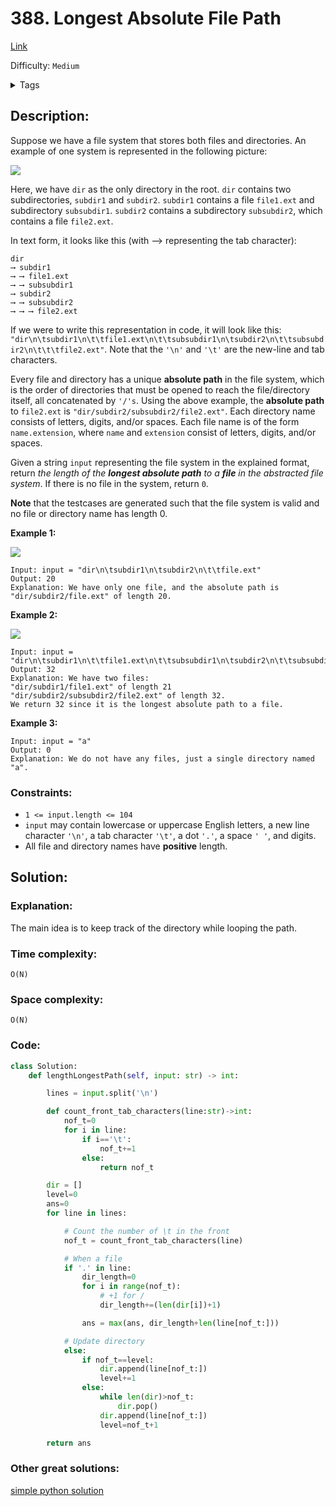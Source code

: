 # 388. Longest Absolute File Path
[Link](https://leetcode.com/problems/longest-absolute-file-path/)

Difficulty: `Medium`

<details>
<summary> Tags</summary>

`String`, `Stack`, `Depth-First Search`
</details>

## Description:  
Suppose we have a file system that stores both files and directories. An
example of one system is represented in the following picture:

![](https://assets.leetcode.com/uploads/2020/08/28/mdir.jpg)

Here, we have `dir` as the only directory in the root. `dir` contains two
subdirectories, `subdir1` and `subdir2`. `subdir1` contains a file `file1.ext`
and subdirectory `subsubdir1`. `subdir2` contains a subdirectory `subsubdir2`,
which contains a file `file2.ext`.

In text form, it looks like this (with ⟶ representing the tab character):

    
    
    dir
    ⟶ subdir1
    ⟶ ⟶ file1.ext
    ⟶ ⟶ subsubdir1
    ⟶ subdir2
    ⟶ ⟶ subsubdir2
    ⟶ ⟶ ⟶ file2.ext
    

If we were to write this representation in code, it will look like this:
`"dir\n\tsubdir1\n\t\tfile1.ext\n\t\tsubsubdir1\n\tsubdir2\n\t\tsubsubdir2\n\t\t\tfile2.ext"`.
Note that the `'\n'` and `'\t'` are the new-line and tab characters.

Every file and directory has a unique **absolute path** in the file system,
which is the order of directories that must be opened to reach the
file/directory itself, all concatenated by `'/'s`. Using the above example,
the **absolute path** to `file2.ext` is `"dir/subdir2/subsubdir2/file2.ext"`.
Each directory name consists of letters, digits, and/or spaces. Each file name
is of the form `name.extension`, where `name` and `extension` consist of
letters, digits, and/or spaces.

Given a string `input` representing the file system in the explained format,
return _the length of the **longest absolute path** to a **file** in the
abstracted file system_. If there is no file in the system, return `0`.

**Note** that the testcases are generated such that the file system is valid
and no file or directory name has length 0.



**Example 1:**

![](https://assets.leetcode.com/uploads/2020/08/28/dir1.jpg)

    
    
    Input: input = "dir\n\tsubdir1\n\tsubdir2\n\t\tfile.ext"
    Output: 20
    Explanation: We have only one file, and the absolute path is "dir/subdir2/file.ext" of length 20.
    

**Example 2:**

![](https://assets.leetcode.com/uploads/2020/08/28/dir2.jpg)

    
    
    Input: input = "dir\n\tsubdir1\n\t\tfile1.ext\n\t\tsubsubdir1\n\tsubdir2\n\t\tsubsubdir2\n\t\t\tfile2.ext"
    Output: 32
    Explanation: We have two files:
    "dir/subdir1/file1.ext" of length 21
    "dir/subdir2/subsubdir2/file2.ext" of length 32.
    We return 32 since it is the longest absolute path to a file.
    

**Example 3:**

    
    
    Input: input = "a"
    Output: 0
    Explanation: We do not have any files, just a single directory named "a".
    



### Constraints:

  * `1 <= input.length <= 104`
  * `input` may contain lowercase or uppercase English letters, a new line character `'\n'`, a tab character `'\t'`, a dot `'.'`, a space `' '`, and digits.
  * All file and directory names have **positive** length.



## Solution:  


### Explanation:  
The main idea is to keep track of the directory while looping the path.  

### Time complexity:  
`O(N)`  


### Space complexity:  
`O(N)`  


### Code:  
```python
class Solution:
    def lengthLongestPath(self, input: str) -> int:

        lines = input.split('\n')

        def count_front_tab_characters(line:str)->int:
            nof_t=0
            for i in line:
                if i=='\t':
                    nof_t+=1
                else:
                    return nof_t

        dir = []
        level=0
        ans=0
        for line in lines:

            # Count the number of \t in the front   
            nof_t = count_front_tab_characters(line)

            # When a file
            if '.' in line:
                dir_length=0
                for i in range(nof_t):
                    # +1 for /
                    dir_length+=(len(dir[i])+1)

                ans = max(ans, dir_length+len(line[nof_t:]))

            # Update directory
            else:
                if nof_t==level:
                    dir.append(line[nof_t:])
                    level+=1
                else:
                    while len(dir)>nof_t:
                        dir.pop()
                    dir.append(line[nof_t:])
                    level=nof_t+1

        return ans
```


### Other great solutions:
[simple python solution](https://leetcode.com/problems/longest-absolute-file-path/solutions/86619/simple-python-solution/)

